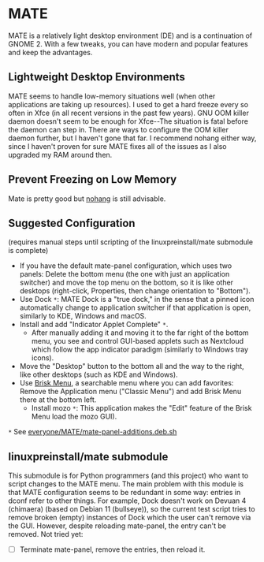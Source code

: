 # MATE

MATE is a relatively light desktop environment (DE) and is a continuation of GNOME 2. With a few tweaks, you can have modern and popular features and keep the advantages.

## Lightweight Desktop Environments
MATE seems to handle low-memory situations well (when other applications are taking up resources). I used to get a hard freeze every so often in Xfce (in all recent versions in the past few years). GNU OOM killer daemon doesn't seem to be enough for Xfce--The situation is fatal before the daemon can step in. There are ways to configure the OOM killer daemon further, but I haven't gone that far. I recommend nohang either way, since I haven't proven for sure MATE fixes all of the issues as I also upgraded my RAM around then.

## Prevent Freezing on Low Memory
Mate is pretty good but [nohang](../nohang.md) is still advisable.


## Suggested Configuration
(requires manual steps until scripting of the linuxpreinstall/mate submodule is complete)
- If you have the default mate-panel configuration, which uses two panels: Delete the bottom menu (the one with just an application switcher) and move the top menu on the bottom, so it is like other desktops (right-click, Properties, then change orientation to "Bottom").
- Use Dock `*`: MATE Dock is a "true dock," in the sense that a pinned icon automatically change to application switcher if that application is open, similarly to KDE, Windows and macOS.
- Install and add "Indicator Applet Complete" `*`.
  - After manually adding it and moving it to the far right of the bottom menu, you see and control GUI-based applets such as Nextcloud which follow the app indicator paradigm (similarly to Windows tray icons).
- Move the "Desktop" button to the bottom all and the way to the right, like other desktops (such as KDE and Windows).
- Use [Brisk Menu](brisk-menu.md), a searchable menu where you can add favorites: Remove the Application menu ("Classic Menu") and add Brisk Menu there at the bottom left.
  - Install mozo `*`: This application makes the "Edit" feature of the Brisk Menu load the mozo GUI).

`*` See [everyone/MATE/mate-panel-additions.deb.sh](../../everyone/MATE/mate-panel-additions.deb.sh)


## linuxpreinstall/mate submodule
This submodule is for Python programmers (and this project) who want to script changes to the MATE menu.
The main problem with this module is that MATE configuration seems to be redundant in some way: entries in dconf refer to other things.
For example, Dock doesn't work on Devuan 4 (chimaera) (based on Debian 11 (bullseye)), so the current test script tries to remove broken (empty) instances of Dock which the user can't remove via the GUI. However, despite reloading mate-panel, the entry can't be removed. Not tried yet:
- [ ] Terminate mate-panel, remove the entries, then reload it.

